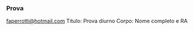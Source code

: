 ### Prova

faperrotti@hotmail.com
Titulo: Prova diurno
Corpo: Nome completo e RA

<!--stackedit_data:
eyJoaXN0b3J5IjpbLTE3MzI2ODMzOTUsNzMwOTk4MTE2XX0=
-->